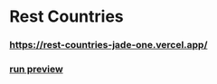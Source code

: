 # Rest Countries

### https://rest-countries-jade-one.vercel.app/
### [__run preview__](https://rest-countries-jade-one.vercel.app/)

